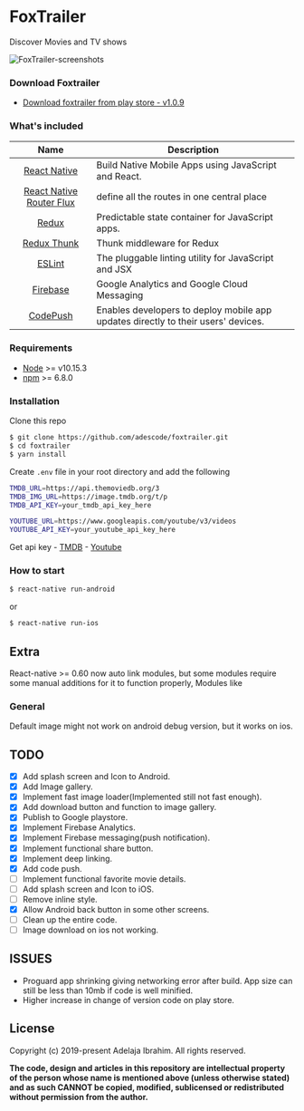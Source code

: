 # FoxTrailer

Discover Movies and TV shows


![FoxTrailer-screenshots](https://firebasestorage.googleapis.com/v0/b/lovemate-5fd27.appspot.com/o/Screenshot_20191004-161929.png?alt=media&token=a5a725bc-1f55-40b9-8e25-376d5272ab10)


### Download Foxtrailer

- [Download foxtrailer from play store - v1.0.9](https://play.google.com/store/apps/details?id=com.foxtrailer)

### What's included

|                                      Name                                      | Description                                          |
| :----------------------------------------------------------------------------: | ---------------------------------------------------- |
|    [React Native](http://facebook.github.io/react-native/releases/0.61.2/)     | Build Native Mobile Apps using JavaScript and React. |
| [React Native Router Flux](https://github.com/aksonov/react-native-router-flux) | define all the routes in one central place           |
|                          [Redux](https://nodejs.org/)                          | Predictable state container for JavaScript apps.     |
|             [Redux Thunk](https://github.com/gaearon/redux-thunk)              | Thunk middleware for Redux                           |
|                          [ESLint](http://eslint.org/)                          | The pluggable linting utility for JavaScript and JSX |
|                          [Firebase](https://firebase.google.com/docs/?authuser=0) | Google Analytics and Google Cloud Messaging       |
|                          [CodePush](https://github.com/microsoft/react-native-code-push) | Enables developers to deploy mobile app updates directly to their users' devices.      |

### Requirements

- [Node](https://nodejs.org/) >= v10.15.3
- [npm](https://npmjs.com) >= 6.8.0

### Installation

Clone this repo

```sh
$ git clone https://github.com/adescode/foxtrailer.git
$ cd foxtrailer
$ yarn install
```

Create `.env` file in your root directory and add the following

```sh
TMDB_URL=https://api.themoviedb.org/3
TMDB_IMG_URL=https://image.tmdb.org/t/p
TMDB_API_KEY=your_tmdb_api_key_here

YOUTUBE_URL=https://www.googleapis.com/youtube/v3/videos
YOUTUBE_API_KEY=your_youtube_api_key_here

```

Get api key -
[TMDB](https://www.themoviedb.org/) -
[Youtube](https://console.developers.google.com)

### How to start

```sh
$ react-native run-android
```

or

```sh
$ react-native run-ios
```

## Extra


React-native >= 0.60 now auto link modules, but some modules require
some manual additions for it to function properly, Modules like

### General
Default image might not work on android debug version, but it works on ios.

## TODO

- [x] Add splash screen and Icon to Android.
- [x] Add Image gallery.
- [x] Implement fast image loader(Implemented still not fast enough).
- [x] Add download button and function to image gallery.
- [x] Publish to Google playstore.
- [x] Implement Firebase Analytics.
- [x] Implement Firebase messaging(push notification).
- [x] Implement functional share button.
- [x] Implement deep linking.
- [x] Add code push.
- [ ] Implement functional favorite movie details.
- [ ] Add splash screen and Icon to iOS.
- [ ] Remove inline style.
- [x] Allow Android back button in some other screens.
- [ ] Clean up the entire code.
- [ ] Image download on ios not working.

## ISSUES
- Proguard app shrinking giving networking error after build. App size can still be less than 10mb if code is well minified.
- Higher increase in change of version code on play store.

## License

Copyright (c) 2019-present Adelaja Ibrahim. All rights reserved.

**The code, design and articles in this repository are intellectual property of
the person whose name is mentioned above (unless otherwise stated) and as such
CANNOT be copied, modified, sublicensed or redistributed without permission from
the author.**